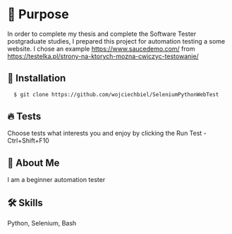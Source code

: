 # 🎯 Purpose

In order to complete my thesis and complete the Software Tester postgraduate studies, I prepared this project for automation testing a some website.
I chose an example https://www.saucedemo.com/ 
from https://testelka.pl/strony-na-ktorych-mozna-cwiczyc-testowanie/

## 💾 Installation

```bash
  $ git clone https://github.com/wojciechbiel/SeleniumPythonWebTest
```

## 🔥 Tests

Choose tests what interests you and enjoy by clicking the Run Test - Ctrl+Shift+F10 

## 🚀 About Me
I am a beginner automation tester

## 🛠 Skills
Python, Selenium, Bash 
